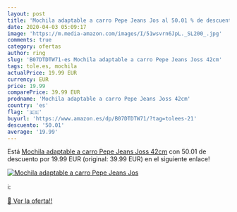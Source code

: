 ```yaml
---
layout: post
title: 'Mochila adaptable a carro Pepe Jeans Jos al 50.01 % de descuento'
date: 2020-04-03 05:09:17
image: 'https://m.media-amazon.com/images/I/51wsvrn6JpL._SL200_.jpg'
comments: true
category: ofertas
author: ring
slug: 'B07DTDTW71-es Mochila adaptable a carro Pepe Jeans Joss 42cm'
tags: tole.es, mochila
actualPrice: 19.99 EUR
currency: EUR
price: 19.99
comparePrice: 39.99 EUR
prodname: 'Mochila adaptable a carro Pepe Jeans Joss 42cm'
country: 'es'
flag: '🇪🇸'
buyurl: 'https://www.amazon.es/dp/B07DTDTW71/?tag=tolees-21'
descuento: '50.01'
average: '19.99'
---
```


Está [Mochila adaptable a carro Pepe Jeans Joss 42cm](https://www.amazon.es/dp/B07DTDTW71/?tag=tolees-21) con 50.01 de descuento por 19.99 EUR (original: 39.99 EUR) en el siguiente enlace!

[![Mochila adaptable a carro Pepe Jeans Jos](https://m.media-amazon.com/images/I/51wsvrn6JpL._SL200_.jpg)](https://www.amazon.es/dp/B07DTDTW71/?tag=tolees-21)

ℹ️:


[🛒 Ver la oferta!!](https://www.amazon.es/dp/B07DTDTW71/?tag=tolees-21)
